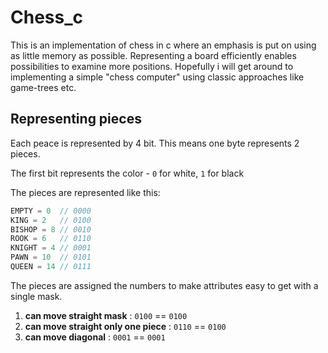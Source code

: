# Chess_c
This is an implementation of chess in c where an emphasis is put on using as little memory as possible. Representing a board efficiently enables possibilities to examine more positions. Hopefully i will get around to implementing a simple "chess computer" using classic approaches like game-trees etc.   

## Representing pieces
Each peace is represented by 4 bit. This means one byte represents 2 pieces. 

The first bit represents the color - `0` for white, `1` for black

The pieces are represented like this:
```c
EMPTY = 0  // 0000
KING = 2   // 0100
BISHOP = 8 // 0010
ROOK = 6   // 0110
KNIGHT = 4 // 0001
PAWN = 10  // 0101
QUEEN = 14 // 0111
```
The pieces are assigned the numbers to make attributes easy to get with a single mask. 
1. **can move straight mask** : `0100` == `0100`
2. **can move straight only one piece** : `0110` == `0100`
3. **can move diagonal** : `0001` == `0001`
<!-- 4. **can move in an L shape** :  -->